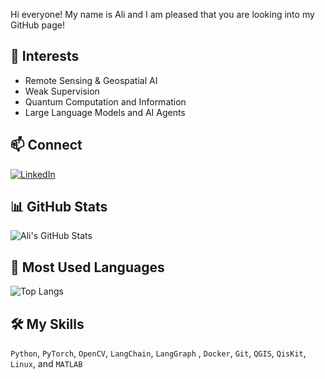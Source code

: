 Hi everyone! My name is Ali and I am pleased that you are looking into my GitHub page!

## 🔬 Interests
- Remote Sensing & Geospatial AI
- Weak Supervision
- Quantum Computation and Information
- Large Language Models and AI Agents

## 📫 Connect
[![LinkedIn](https://img.shields.io/badge/-LinkedIn-blue?style=flat&logo=linkedin)](https://www.linkedin.com/in/seyed-mohamad-ali-tousi-883501189/)

## 📊 GitHub Stats
![Ali's GitHub Stats](https://github-readme-stats.vercel.app/api?username=smatousi&show_icons=true&theme=default&count_private=true)

## 🔧 Most Used Languages
![Top Langs](https://github-readme-stats.vercel.app/api/top-langs/?username=smatousi&layout=compact&hide=html,css)

## 🛠 My Skills
`Python`, `PyTorch`, `OpenCV`, `LangChain`, `LangGraph` , `Docker`, `Git`, `QGIS`, `QisKit`, `Linux`, and `MATLAB`
